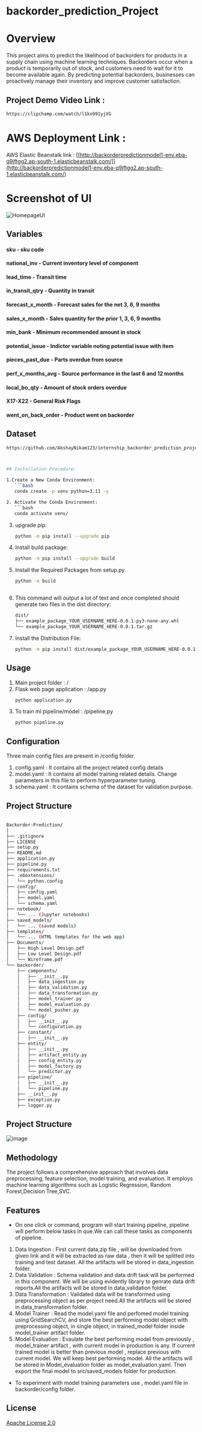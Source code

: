 # backorder_prediction_Project
# Overview
This project aims to predict the likelihood of backorders for products in a supply chain using machine learning techniques. Backorders occur when a product is temporarily out of stock, and customers need to wait for it to become available again. By predicting potential backorders, businesses can proactively manage their inventory and improve customer satisfaction.

## Project Demo Video Link :
```bash
https://clipchamp.com/watch/l1kn991yjXG
```
# AWS Deployment Link :

AWS Elastic Beanstalk link : [[http://backorderpredictionmodel1-env.eba-q9jftgg2.ap-south-1.elasticbeanstalk.com/]](http://backorderpredictionmodel1-env.eba-q9jftgg2.ap-south-1.elasticbeanstalk.com/)

# Screenshot of UI

![HomepageUI](Screenshots/photo_2023-08-07_18-15-54.jpg)


## Variables
#### sku - sku code
#### national_inv - Current inventory level of component
#### lead_time - Transit time
#### in_transit_qtry - Quantity in transit
#### forecast_x_month - Forecast sales for the net 3, 6, 9 months
#### sales_x_month - Sales quantity for the prior 1, 3, 6, 9 months
#### min_bank - Minimum recommended amount in stock
#### potential_issue - Indictor variable noting potential issue with item
#### pieces_past_due - Parts overdue from source
#### perf_x_months_avg - Source performance in the last 6 and 12 months
#### local_bo_qty - Amount of stock orders overdue
#### X17-X22 - General Risk Flags
#### went_on_back_order - Product went on backorder

## Dataset
```bash
https://github.com/AkshayNikam123/internship_backorder_prediction_project/raw/main/backorderdata.csv.gz



## Installation Procedure:

1.Create a New Conda Environment:
   ```bash
   conda create -p venv python=3.11 -y

2. Activate the Conda Environment:
   ```bash
   conda activate venv/
   ```


3. upgrade pip:
   ```bash
   python -m pip install --upgrade pip
   ```

   
4. Install build package:
   ```bash
   python -m pip install --upgrade build
   ```

5. Install the Required Packages from setup.py
   ```bash
   python -m build



6. This command will output a lot of text and once completed should generate two files in the dist directory:
   ```bash
   dist/
   ├── example_package_YOUR_USERNAME_HERE-0.0.1-py3-none-any.whl
   └── example_package_YOUR_USERNAME_HERE-0.0.1.tar.gz
   
7. Install the Distribution File:
   ```bash
   python -m pip install dist/example_package_YOUR_USERNAME_HERE-0.0.1-py3-none-any.whl

## Usage 
1. Main project folder         : /
2. Flask web page application  : /app.py
   ```bash
   python application.py
3. To train ml pipeline/model  : /pipeline.py
   ```bash
   python pipeline.py

## Configuration
Three main config files are present in /config folder.
1. config.yaml : It contains all the project related config details
2. model.yaml : It contains all model training related details. Change parameters in this file to perform hyperparameter tuning.
3. schema.yaml : It contains schema of the dataset for validation purpose.


## Project Structure
```bash

Backorder-Prediction/
│
├── .gitignore
├── LICENSE
├── setup.py
├── README.md
├── application.py
├── pipeline.py
├── requirements.txt
├── .ebextensions/
│   └── python.config
├── config/
│   ├── config.yaml
│   ├── model.yaml
│   └── schema.yaml
├── notebook/
│   └── ... (Jupyter notebooks)
├── saved_models/
│   └── ... (saved models)
├── templates/
│   └── ... (HTML templates for the web app)
├── Documents/
│   ├── High Level Design.pdf
│   ├── Low Level Design.pdf
│   └── Wireframe.pdf
└── backorder/
    ├── components/
    │   ├── __init__.py
    │   ├── data_ingestion.py
    │   ├── data_validation.py
    │   ├── data_transformation.py
    │   ├── model_trainer.py
    │   ├── model_evaluation.py
    │   └── model_pusher.py
    ├── config/
    │   ├── __init__.py
    │   └── configuration.py
    ├── constant/
    │   ├── __init__.py
    ├── entity/
    │   ├── __init__.py
    │   ├── artifact_entity.py
    │   ├── config_entity.py
    │   ├── model_factory.py
    │   └── predictor.py
    ├── pipeline/
    │   ├── __init__.py
    │   └── pipeline.py
    ├── __init__.py
    ├── exception.py
    ├── logger.py

```
## Project Structure
![image](https://github.com/nitin7478/Credit-Card-Default-Prediction/assets/110007283/ae03a7f4-89c9-4c78-b36b-dc86c3cb30af)



## Methodology
The project follows a comprehensive approach that involves data preprocessing, feature selection, model training, and evaluation. It employs machine learning algorithms such as Logistic Regression, Random Forest,Decision Tree,SVC.


## Features

* On one click or command, program will start training pipeline, pipeline will perform below tasks in que.We can call these tasks as components of pipeline.
1. Data Ingestion : First current data,zip file , will be downloaded from given link and it will be extracted as raw data , then it will be splitted into training and test dataset. All the artifacts will be stored in data_ingestion folder.
2. Data Validation : Schema validation and data drift task will be performed in this component. We will be using evidently library to genrate data drift reports.All the artifacts will be stored in data_validation folder.
3. Data Transformation : Validated data will be transformed using preprocessing object as per project need.All the artifacts will be stored in data_transformation folder.
4. Model Trainer : Read the model.yaml file and perfomed model training using GridSearchCV, and store the best performing model object with preprocessing object, in single object,  in trained_model folder inside model_trainer artifact folder.
5. Model Evaluation : Evaulate the best performing model from previously , model_trainer artifact , with current model in production is any. If current trained model is better than previous model , replace previous with current model. We will keep best performing model. All the artifacts will be stored in Model_evaluation folder as model_evaluation.yaml. Then export the final model to src/saved_models folder for production.
* To experiment with model training parameters use , model.yaml file in backorder/config folder.

## License

[Apache License 2.0](https://choosealicense.com/licenses/apache-2.0/)

